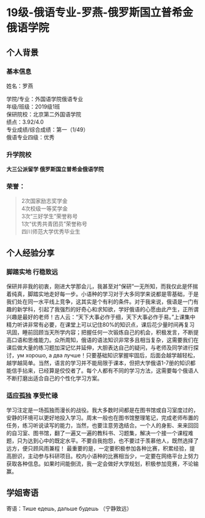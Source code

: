 # 19级-俄语专业-罗燕-俄罗斯国立普希金俄语学院

## 个人背景

### 基本信息
姓名：罗燕<br>

学院/专业：外国语学院俄语专业<br>
年级/班级：2019级1班<br>
保研院校：北京第二外国语学院<br>
绩点：3.92/4.0<br>
专业成绩/综合成绩：第一（1/49）<br>
俄语专业四级：优秀<br>

### 升学院校
**大三公派留学 俄罗斯国立普希金俄语学院**

### 荣誉：

>2次国家励志奖学金<br>
4次校级一等奖学金<br>
3次“三好学生”荣誉称号<br>
1次“优秀共青团员”荣誉称号<br>
四川师范大学优秀毕业生<br>

## 个人经验分享
### 脚踏实地 行稳致远

保研并非我的初衷，刚进大学那会儿，我甚至对“保研”一无所知，而我仅此是怀揣着纯真，脚踏实地走好每一步。小语种的学习对于大多同学来说都是零基础，于是我们处在同一水平线上竞争，这其实是个有利的条件。对于我来说，俄语是一门有趣的新学科，引起了我强烈的好奇心和求知欲，学好俄语的心愿由此产生，正所谓兴趣是最好的老师！古人云：“天下大事必作于细，天下大事必作于易。”上课集中精力听讲非常有必要，在课堂上可以记住80%的知识点，课后花少量时间再复习巩固，睡前回顾当天所学内容；把握任何一次锻炼自己的机会，积极发言，不断提高口语和思维能力。众所周知，俄语的语法知识非常多且相当复杂，这需要我们在课后做大量的练习题加深记忆并延伸，大胆表达自己的疑问，与老师及同学进行探讨，ум хорошо, а два лучше！只要基础知识掌握牢固后，后面会越学越轻松，越学越简单。当然，语言的学习并不能局限于课本，但把大学俄语1-7册的知识都能信手拈来，已经算是佼佼者了。每个人都有不同的学习方法，这需要每个俄语人不断打磨出适合自己的个性化学习方案。

### 适应孤独 享受忙碌

学习注定是一场孤独而漫长的战役。我大多数时间都是在图书馆或自习室度过的，安静的环境可以更好地投入学习。周末一般也在图书馆整理笔记，完成老师布置的任务，练习听说读写的能力，当然，也要注意劳逸结合。一个人的身影、来来回回的自习室、图书馆，翻了一遍又一遍的教科书、习题集，解决一个接一个课程难题，只为达到心中的既定水平。不要自我抱怨，也不要过于羡慕他人，既然选择了远方，便只顾风雨兼程！
最重要的是，一定要积极参加各种比赛，积累经验，提高胆识，主动参与科研项目。校内小语种的比赛相当少，一定要在网络平台上努力获取各种信息。如果时间能倒流，我一定会做好大学规划，积极参加竞赛，不论输赢。

## 学姐寄语

寄语：Тише едешь, дальше будешь （宁静致远）
